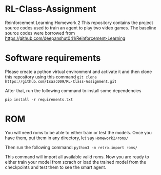 # RL-Class-Assignment
Reinforcement Learning Homework 2
This repository contains the project source codes used to train an agent to play two video games.
The baseline source codes were borrowed from https://github.com/deepanshut041/Reinforcement-Learning

# Software requirements
Please create a python virtual environment and activate it and then clone this repository using this command 
`git clone https://github.com/Isaac009/RL-Class-Assignment.git`

After that, run the following command to install some dependencies

`pip install -r requirements.txt`


# ROM
You will need roms to be able to either train or test the models.
Once you have them, put them in any directory, let say `Homework2/roms/`

Then run the following command:
`python3 -m retro.import roms/`

This command will import all available valid roms. 
Now you are ready to either train your model from scrach or load the trained model from the checkpoints and test them to see the smart agent.

